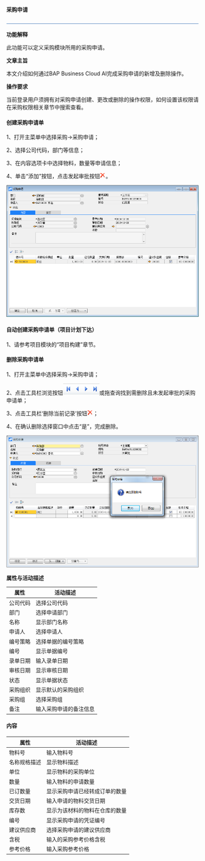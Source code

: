 **采购申请**

![img](图片/横线.png)

**功能解释**

此功能可以定义采购模块所用的采购申请。

**文章主旨**

本文介绍如何通过BAP Business Cloud AI完成采购申请的新增及删除操作。

**操作要求**

当前登录用户须拥有对采购申请创建、更改或删除的操作权限，如何设置该权限请在采购权限相关章节中搜索查看。

#### 创建采购申请单

1、打开主菜单中选择采购->采购申请；

2、选择公司代码，部门等信息；

3、在内容选项卡中选择物料，数量等申请信息；

4、单击“添加”按钮，点击发起审批按钮![image-20191128133223041](图片/删除.png)。

![image-20191128135820118](图片/采购申请1.jpg)

#### 自动创建采购申请单（项目计划下达）

1、请参考项目模块的“项目构建”章节。

#### 删除采购申请单

1、打开主菜单中选择采购->采购申请；

2、点击工具栏浏览按钮![img](图片/查找按钮.png)或拖查询找到需删除且未发起审批的采购申请单；

3、点击工具栏‘删除当前记录’按钮![image-20191128133502191](图片/删除.png)；

4、在确认删除选择窗口中点击“是”，完成删除。

![image-20191128140132313](图片/采购申请2.png)

**属性与活动描述**

| 属性     | 活动描述               |
| -------- | ---------------------- |
| 公司代码 | 选择公司代码           |
| 部门     | 选择申请部门           |
| 名称     | 显示部门名称           |
| 申请人   | 选择申请人             |
| 编号策略 | 选择单据的编号策略     |
| 编号     | 显示单据编号           |
| 录单日期 | 输入录单日期           |
| 审核日期 | 显示审核日期           |
| 状态     | 显示单据状态           |
| 采购组织 | 显示默认的采购组织     |
| 采购组   | 选择采购组             |
| 备注     | 输入采购申请的备注信息 |

#### 内容

| **属性**     | **活动描述**                   |
| ------------ | ------------------------------ |
| 物料号       | 输入物料号                     |
| 名称规格描述 | 显示物料描述                   |
| 单位         | 显示物料的采购单位             |
| 数量         | 输入物料的申请数量             |
| 已订数量     | 显示采购申请已经转成订单的数量 |
| 交货日期     | 输入申请的物料交货日期         |
| 库存数       | 显示为该材料的物料在仓库的数量 |
| 编号         | 显示采购申请的凭证编号         |
| 建议供应商   | 选择采购申请的建议供应商       |
| 含税         | 输入的采购参考价格含税         |
| 参考价格     | 输入采购参考价格               |



 

 
